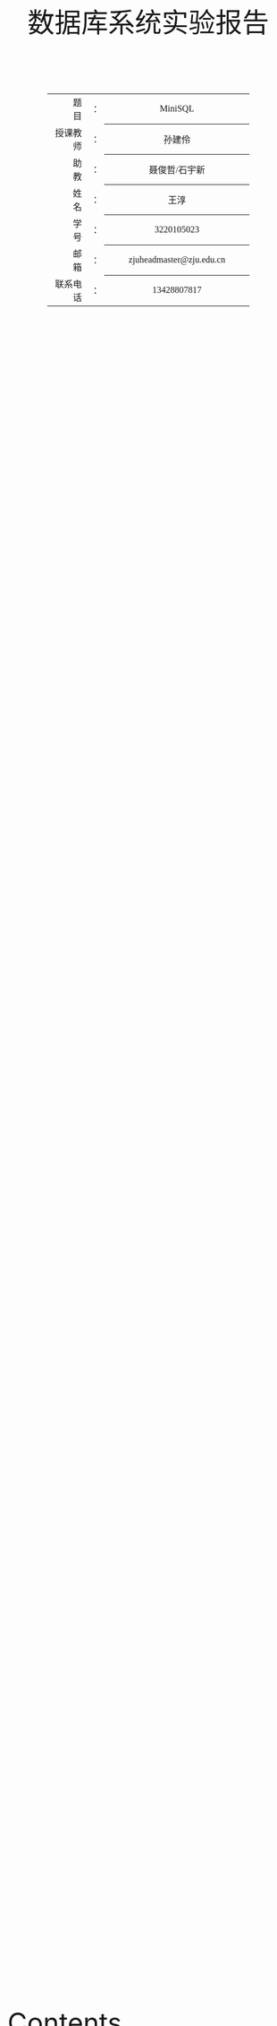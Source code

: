 <div class="cover" style="page-break-after:always;font-family:方正公文仿宋;width:100%;height:100%;border:none;margin: 0 auto;text-align:center;">
    <div style="width:100%;margin: 0 auto;height:0;padding-bottom:10%;">
        </br>
        <img src="https://raw.githubusercontent.com/Keldos-Li/pictures/main/typora-latex-theme/ZJU-name.svg" alt="校名" style="width:60%;"/>
    </div>
    </br></br></br></br></br>
    <div style="width:60%;margin: 0 auto;height:0;padding-bottom:40%;">
        <img src="https://raw.githubusercontent.com/Keldos-Li/pictures/main/typora-latex-theme/ZJU-logo.svg" alt="校徽" style="width:60%;"/>
    </div>
<font size = 59, style="width:40%;font-weight:normal;text-align:center;font-family:华文仿宋"> 数据库系统实验报告 </font>
    </br>
    </br>
</br></br></br></br></br>
    <table style="border:none;text-align:center;width:72%;font-family:仿宋;font-size:14px; margin: 0 auto;">
    <tbody style="font-family:方正公文仿宋;font-size:12pt;">
        <tr style="font-weight:normal;"> 
            <td style="width:20%;text-align:right;">题　　目</td>
            <td style="width:2%">：</td> 
            <td style="width:40%;font-weight:normal;border-bottom: 1px solid;text-align:center;font-family:华文仿宋">MiniSQL</td>     </tr>
        <tr style="font-weight:normal;"> 
            <td style="width:20%;text-align:right;">授课教师</td>
            <td style="width:2%">：</td> 
            <td style="width:40%;font-weight:normal;border-bottom: 1px solid;text-align:center;font-family:华文仿宋">孙建伶</td>     </tr>
         <tr style="font-weight:normal;"> 
            <td style="width:20%;text-align:right;">助　　教</td>
            <td style="width:2%">：</td> 
            <td style="width:40%;font-weight:normal;border-bottom: 1px solid;text-align:center;font-family:华文仿宋">聂俊哲/石宇新</td>     </tr>
        <tr style="font-weight:normal;"> 
            <td style="width:20%;text-align:right;">姓　　名</td>
            <td style="width:2%">：</td> 
            <td style="width:40%;font-weight:normal;border-bottom: 1px solid;text-align:center;font-family:华文仿宋">王淳</td>     </tr>
        <tr style="font-weight:normal;"> 
            <td style="width:20%;text-align:right;">学　　号</td>
            <td style="width:2%">：</td> 
            <td style="width:40%;font-weight:normal;border-bottom: 1px solid;text-align:center;font-family:华文仿宋">3220105023</td>     </tr>
         <tr style="font-weight:normal;"> 
            <td style="width:10%;text-align:right;">邮　　箱</td>
            <td style="width:2%">：</td> 
            <td style="width:100%;font-weight:normal;border-bottom: 1px solid;text-align:center;font-family:华文仿宋">zjuheadmaster@zju.edu.cn</td>     </tr>
         <tr style="font-weight:normal;"> 
            <td style="width:20%;text-align:right;">联系电话</td>
            <td style="width:2%">：</td> 
            <td style="width:40%;font-weight:normal;border-bottom: 1px solid;text-align:center;font-family:华文仿宋">13428807817</td>     </tr>
</tbody>              
</table>
</div>



<font size = 8> Contents </font>



[TOC]



## MiniSQL系统概述

### 前言

如果将数据库比作一座大厦，那么学习SQL语言就像学习如何使用这座大厦的各种设施。我们能够执行一些基本的SQL操作，就如同我们能够在大厦内轻松找到电梯、使用会议室、或进入办公室。然而，我们对数据库系统的理解仍然很表面，就像我们对大厦的建筑结构和基础设施知之甚少。

而编写miniSQL的过程则类似于设计和建造一座大厦。从这个过程中，我们可以深入了解数据库系统（DBMS）的运行原理。从最基本的内存管理、记录处理开始，逐步涉及到索引的创建与搜索，再到执行计划的生成与选择，最后到实际执行。通过编写miniSQL，我们不仅是学习如何实现一个简单的数据库，更是深入理解和巩固数据库理论知识。

这不仅大大提升了我们的实际操作能力，还加深了我们对数据库系统内在机制的理解。就像亲自设计和建造一座大厦能让我们全面理解其每一个结构和功能部件的协同工作原理，编写miniSQL也能使我们更透彻地理解数据库系统的各个层面。这对我们的实践能力提升和理论知识深化都有极大的帮助。



### 功能描述



1. 数据类型：要求支持三种基本数据类型：`integer`，`char(n)`，`float`。
2. 表定义：一个表可以定义多达32个属性，各属性可以指定是否为`unique`，支持单属性的主键定义。
3. 索引定义：对于表的主属性自动建立B+树索引，对于声明为`unique`的属性也需要建立B+树索引。
4. 数据操作: 可以通过`and`或`or`连接的多个条件进行查询，支持等值查询和区间查询。支持每次一条记录的插入操作；支持每次一条或多条记录的删除操作。
5. 良好的性能：我们实现了一个工业级别的B+树，可以毫无压力的处理10w+的数据。

### 运行环境

使用Clion连接Win11下的WSL或者Linux服务器。

### 参考资料

在ZJU-Git上的框架以及15445课程理论

## MiniSQL系统结构设计

<img src="https://blog-pic-thorin.oss-cn-hangzhou.aliyuncs.com/image-20240610205609394.png" alt="image-20240610205609394" style="zoom:50%;" />

如上图所示的系统架构，解释器SQL Parser在解析SQL语句后将生成的语法树交由执行器Executor处理。执行器则根据语法树的内容对相应的数据库实例（DB Storage Engine Instance）进行操作，而每个DB Storage Engine Instance对应了一个数据库实例（即通过CREATE DATABSAE创建的数据库）。在每个数据库实例中，用户可以定义若干表和索引，表和索引的信息通过Catalog Manager、Index Manager和Record Manager进行维护。



### Disk Manager模块

在MiniSQL的设计中，Disk Manager和Buffer Pool Manager模块位于架构的最底层。Disk Manager主要负责数据库文件中数据页的分配和回收，以及数据页中数据的读取和写入。其中，数据页的分配和回收通过位图（Bitmap）这一数据结构实现，**位图中每个比特（Bit）对应一个数据页的分配情况**，用于标记该数据页是否空闲（`0`表示空闲，`1`表示已分配）。当Buffer Pool Manager需要向Disk Manager请求某个数据页时，Disk Manager会通过某种映射关系，找到该数据页在磁盘文件中的物理位置，将其读取到内存中返还给Buffer Pool Manager。而Buffer Pool Manager主要负责将磁盘中的数据页从内存中来回移动到磁盘，这使得我们设计的数据库管理系统能够支持那些占用空间超过设备允许最大内存空间的数据库。

![image-20240610210746303](https://blog-pic-thorin.oss-cn-hangzhou.aliyuncs.com/image-20240610210746303.png)



### Buffer Pool Manager模块

其他模块函数并不直接与Disk产生交互，都需要通过Buffer Pool（内存池）来实现具体Disk数据读取，Buffer Pool Manager根据需求将硬盘中的数据分配到内存中，供调用者使用。**Buffer Pool Manager中的操作对数据库系统中其他模块是不透明的。**例如，在系统的其它模块中，可以使用数据页唯一标识符`page_id`向Buffer Pool Manager请求对应的数据页。但实际上，这些模块并不知道该数据页是否已经在内存中还是需要从磁盘中读取。同样地，Disk Manager中的数据页读写操作对Buffer Pool Manager模块也是透明的，即Buffer Pool Manager使用逻辑页号`logical_page_id`向Disk Manager发起数据页的读写请求，但Buffer Pool Manager并不知道读取的数据页实际上位于磁盘文件中的哪个物理页（对应页号`physical_page_id`）。

数据库系统中，所有内存页面都由`Page`对象表示，每个`Page`对象都包含了一段连续的内存空间`data_`和与该页相关的信息（如是否是脏页，页的引用计数等等）。注意，`Page`对象并不作用于唯一的数据页，它只是一个用于存放从磁盘中读取的数据页的容器。这也就意味着同一个`Page`对象在系统的整个生命周期内，可能会对应很多不同的物理页。`Page`对象的唯一标识符`page_id_`用于跟踪它所包含的物理页，如果`Page`对象不包含物理页，那么`page_id_`必须被设置为`INVALID_PAGE_ID`。每个`Page`对象还维护了一个计数器`pin_count_`，它用于记录固定(Pin)该页面的线程数。Buffer Pool Manager将不允许释放已经被固定的`Page`。每个`Page`对象还将记录它是否脏页，在复用`Page`对象之前必须将脏的内容转储到磁盘中。

其主要实现函数有`FetchPage` 、`NewPage`、`UnpinPage`等；在这里我们需要指出，内存的管理策略，是先从内存池中寻找数据页是否已被读入，若失败再从free_list中寻找可以使用的页，最后再考虑使用替换策略。

另外，需要特别注意的是，我们只关注于dirty数据页的状况，因为只有dirty的数据页才会影响disk的数据存储情况；且在`unpin`函数中，我们需要维护一`pin_count`变量；因为可能存在多个进程调用统一数据页的情况，所以当`pin_count`数值不为0时，我们只是减少了其数值大小，并没有真正的释放数据页。

在本模块中，我们最先使用的替换策略是`lru_replacer`。`Least Recently Used`算法，将最近最少使用的数据页回收。最开始的实现是使用了一个双向链表进行记录。

链表容量为内存能容纳的最大数据页数。将内存中已经不再引用的数据页号放入链表，当内存满时，可以回收一个页来开辟出新空间时，把队列最前端（最早放置）的页号对应的页回收。需要注意，当复用链表中的页时，需要将其从队列中取出，并重新放入链表的最后端（表示最近使用）。

但在具体的实现过程中我们发现，因为lru_placer的遍历策略，会使得Pin函数大量占用插入语句的运行带宽，造成极大的时间消耗；因而在此基础之上实现了Bonus：clock replacer，它的实现相对简单，使用一个循环缓冲区和一个指针来跟踪页面。每次需要替换页面时，只需检查指针指向的页面的使用位，如果使用位为 0 则替换该页面，否则将使用位置为 0 并移动指针到下一个页面。这种实现方式使得 Clock Replacer 的时间复杂度接近 $O(1)$。

### Record Manager模块

在minisql的设计中，Record Manager负责管理数据表中所有的记录（精确到行），它能够支持记录的插入、删除与查找操作，并对外提供相应的接口。

对于record记录而言，我们存有以下几个相关概念（对映于数据库中表的构成）：

1. 列，用于定义和表示数据表中的某一个字段，即包含了这个字段的字段名、字段类型、是否唯一等；
2. 模式，用于表示一个数据表或是一个索引的结构，其中一个模式由一个或多个列组成；
3. 域，对应于一条记录中某一个字段的数据信息，如存储数据的数据类型，是否是空，存储数据的值等等；
4. 行，与元组的概念等价，用于存储记录或索引键，其中一行由一个或多个域组成。

在minisql的数据表存储中，我们为了方便统一处理，都需要提供对映的函数将上面提到的行，域，列，模式四个类型转化为字节流对象，以写入数据页中。另外，为了能够从磁盘中恢复这些对象，我们同样需要能够提供一种反序列化的方法，把字节流对象转换为我们需要的对象类型。

| 序列化（Serialization）         | 是将数据结构或对象转换成一种可存储或可传输格式的过程。在序列化后，数据可以被写入文件、发送到网络或存储在数据库中，以便在需要时可以再次还原成原始的数据结构或对象。序列化的过程通常涉及将数据转换成字节流或类似的格式，使其能够在不同平台和编程语言之间进行传输和交换。 |
| ------------------------------- | ------------------------------------------------------------ |
| **反序列化（Deserialization）** | **是序列化的逆过程，即将序列化后的数据重新还原成原始的数据结构或对象。反序列化是从文件、网络数据或数据库中读取序列化的数据，并将其转换回原始形式，以便在程序中进行使用和操作。** |

另外此模块还涉及了Table Heap这一重要概念。一个table heap里面用双向链表的储存了大量的table page，而table page里又存储了一个又一个row（tuple/entity）。在此我们可以使用一个Rowid定位到一个唯一的Row，通过高32位获取对映的page_id，低32位获取Row在该page中的对映位置（slot_num），从而介导执行器的实际操作。

![image.png](https://blog-pic-thorin.oss-cn-hangzhou.aliyuncs.com/1649165584868-b8768a94-7287-4ffa-8283-126368851db6.png)

在这部分，我们主要实现了InsertTuple、UpdateTuple、ApplyDelete等函数，以及TableIterator迭代器，供于执行器进行简便地调用与实现。

### Index Manager模块

Index Manager 负责数据表索引的实现和管理，包括：索引的创建和删除，索引键的等值查找，索引键的范围查找（返回对应的迭代器），以及插入和删除键值等操作，并对外提供相应的接口。

容易注意到，通过遍历堆表的方式来查找一条记录是十分低效的。为实现数据的快速定位，基于磁盘的B+树动态索引结构是一个好的选择，可以支持随机查找和高效访问有序记录。此模块负责数据表索引的实现和管理，包括：索引的创建和删除，索引键的等值查找，索引键的范围查找（返回对应的迭代器），以及插入和删除键值等操作，并对外提供相应的接口。

B+树中的每个结点（Node）都对应一个数据页，用于存储B+树结点中的数据。因此在本节中，你需要实现以下三种类型的B+树结点数据页：

#### BPlusTreePage

`BPlusTreePage`是`BPlusTreeInternalPage`和`BPlusTreeLeafPage`类的公共父类，它包含了中间结点和叶子结点共同需要的数据：

- `page_type_`: 标记数据页是中间结点还是叶子结点；
- `key_size_`: 当前索引键的长度；
- `lsn_`: 数据页的日志序列号，该模块中不会用到；
- `size_`: 当前结点中存储Key-Value键值对的数量；
- `max_size_`: 当前结点最多能够容纳Key-Value键值对的数量；
- `parent_page_id_`: 父结点对应数据页的`page_id`;
- `page_id_`: 当前结点对应数据页的`page_id`。

你需要在`src/include/page/b_plus_tree_page.h`和`src/page/b_plus_tree_page.cpp`中实现`BPlusTreePage`类。

#### BPlusTreeInternalPage

中间结点`BPlusTreeInternalPage`不存储实际的数据，它只按照顺序存储![img](https://cdn.nlark.com/yuque/__latex/4760e2f007e23d820825ba241c47ce3b.svg)个键和![img](https://cdn.nlark.com/yuque/__latex/d6f147b9f168e0b5fbec1db2ccaa315b.svg)个指针（这些指针记录的是子结点的`page_id`）。由于键和指针的数量不相等，因此我们需要将第一个键设置为INVALID，也就是说，顺序查找时需要从第二个键开始查找。在任何时候，每个中间结点至少是半满的（Half Full）。当删除操作导致某个结点不满足半满的条件，需要通过合并（Merge）相邻两个结点或是从另一个结点中借用（移动）一个元素到该结点中（Redistribute）来使该结点满足半满的条件。当插入操作导致某个结点溢出时，需要将这个结点分裂成为两个结点。

为了便于理解和设计，我们将键和指针以`pair`的形式顺序存储，但由于键和指针的数量不一致，我们不得已牺牲一个键的空间，将其标记为INVALID。也就是说对于B+树的每一个中间结点，我们都付出了一个键的空间代价。实际上有一种更为精细的设计选择：定义一个大小为![img](https://cdn.nlark.com/yuque/__latex/4760e2f007e23d820825ba241c47ce3b.svg)的数组连续存放键，然后定义一个大小为$m+1$的数组连续存放指针，这样设计的好处在于，一是没有空间上的浪费，二是在键值查找时CPU缓存的命中率较高（局部性原理)。

#### PlusTreeLeafPage

叶结点`BPlusTreeLeafPage`存储实际的数据，它按照顺序存储$m$个键和$m$个值，其中键由一个或多个`Field`序列化得到，在`BPlusTreeLeafPage`类中用模板参数`KeyType`表示；值实际上存储的是`RowId`的值，它在`BPlusTreeLeafPage`类中用模板参数`ValueType`表示。叶结点和中间结点一样遵循着键值对数量的约束，同样也需要完成对应的合并、借用和分裂操作。

此外，需要补充一些基本概念，索引键(Key)是索引列的值序列化后得到的字符串,值(Value)根据结点的类型而有所不同，其中叶节点储存row_id信息，而内部节点存储的是page_id。KeyManager负责对GenericKey进行序列化/反序列化比较。

B+树索引目前只支持unique_key，在出现插入的key-value键值对出现重复时，会导致索引更新失败。B+树目前支持创建、插入、删除、查找和释放等操作，其遍历通过迭代器实现，与堆表实现类似，B+树索引迭代器可以在范围查询时将所有的叶结点组织成为一个单向链表，然后沿着特定方向有序遍历叶结点数据页中的每个键值对。

### Catalog Manager模块

在内存中，以TableInfo和IndexInfo的形式存储表和索引，从而维护与之对应的表和索引的元信息和操作对象。对于索引来说，其元信息是在定义时被存储的，而其表信息、模式信息都是在反序列化（具体序列化和反序列化的解释见Record Manager模块介绍）后元信息生成的。因此为了便于维护所有表和索引的定义信息的durability（持久化性）和recoverability（可恢复性:在重启时从数据库文件中恢复），我们在元信息类TableMetadata和IndexMetadata实现序列化和反序列化操作。

为每一个表和索引分配一个单独数据页是一个较为简单的处理方式，因此我们同样需要一个数据页和数据对象CatalogMeta来记录管理元信息存储与数据页的对应关系。本节主要是在既定的序列化和反序列化方法中确定序列化所需的存储大小，包括三个类CatalogMeta、IndexMetadata、TableMetadata，需要它们对应的GetSerializedSize()的返回值。

CatalogManager类具备维护和持久化数据库中所有表和索引的信息，能够在数据库实例（DBStorageEngine）初次创建时初始化元数据，并在后续重新打开数据库实例时，从数据库文件中加载所有的表和索引信息，构建TableInfo和IndexInfo信息置于内存中。

- 数据库中所有表的定义信息，包括表的名称、表中字段（列）数、主键、定义在该表上的索引。
- 表中每个字段的定义信息，包括字段类型、是否唯一等。
- 数据库中所有索引的定义，包括所属表、索引建立在那个字段上等。

这些模式信息在被创建、修改和删除后还应被持久化到数据库文件中。此外，Catalog Manager还需要为上层的执行器Executor提供公共接口以供执行器获取目录信息并生成执行计划。

此外，CatalogManager类部分接口，如CreateTable、GetTable、GetTables、DropTable、GetTableIndexes可以对上层模块（Executor）提供对数据表的操作方式，而CreateIndex、GetIndex、DropIndex则是可以对上层模块提供对指定索引的操作方式。

### Exeuctor模块

在拿到 Planner 生成的具体的查询计划后，就可以生成真正执行查询计划的一系列算子了。生成算子的步骤很简单，遍历查询计划树，将树上的 PlanNode 替换成对应的 Executor。算子的执行模型也大致分为三种：

1. Iterator Model，即经典的火山模型。执行引擎会将整个 SQL 构建成一个 Operator 树，查询树自顶向下的调用接口，数据则自底向上的被拉取处理。每一种操作会抽象为一个 Operator，每个算子都有 Init() 和 Next() 两个方法。Init() 对算子进行初始化工作。Next() 则是向下层算子请求下一条数据。当 Next() 返回 false 时，则代表下层算子已经没有剩余数据，迭代结束。
   1. 该方法的优点是其计算模型简单直接，通过把不同物理算子抽象成一个个迭代器。每一个算子只关心自己内部的逻辑即可，让各个算子之间的耦合性降低，从而比较容易写出一个逻辑正确的执行引擎。
   2. 缺点是火山模型一次调用请求一条数据，占用内存较小，但函数调用开销大，特别是虚函数调用造成 cache miss 等问题。同时，逐行地获取数据会带来过多的 I/O，对缓存也不友好。

2. Materialization Model，算子计算出所有结果后一起返回。这种模型的弊端显而易见，当数据量较大时，内存占用很高。但该模型减少了函数调用的开销。比较适合查询数据量较小的 OLTP workloads。
3. Vectorization Model. 对上面两种模型的中和，输入和输出都以Batch为单位。在Batch的处理模式下，计算过程还可以使用SIMD指令进行加速。目前比较先进的 OLAP 数据库都采用这种模型。

本任务采用的是最经典的 Iterator Model。在本次任务中，我们实现了5个算子，分别是select，Index Select，insert，update，delete。 对于每个算子，都实现了 Init 和 Next 方法。 Init 方法初始化运算符的内部状态，Next 方法提供迭代器接口，并在每次调用时返回一个元组和相应的 RID。对于每个算子，我们假设它在单线程上下文中运行，并不需要考虑多线程的情况。每个算子都可以通过访问 `ExecuteContext`来实现表的修改，例如插入、更新和删除。 为了使表索引与底层表保持一致，插入删除时还需要更新索引。 

### Recovery Manager模块

Recovery Manager负责管理和维护数据恢复的过程，包括：

- 日志结构的定义
- 检查点CheckPoint的定义
- 执行Redo、Undo等操作，处理插入、删除、更新，事务的开始、提交、回滚等日志，将数据库恢复到宕机之前的状态

出于实现复杂度的考虑，同时为了避免各模块耦合太强，前面模块的问题导致后面模块完全无法完成，同组成员的工作之间影响过深，我们将Recovery Manager模块单独拆了出来。

数据恢复是一个很复杂的过程，需要涉及系统的多个模块。以InnoDB为例，在其恢复过程中需要redo log、binlog、undo log等参与，这里把InnoDB的恢复过程主要划分为两个阶段：第一阶段主要依赖于redo log的恢复，而第二阶段需要binlog和undo log的共同参与。

第一阶段，数据库启动后，InnoDB会通过redo log找到最近一次checkpoint的位置，然后根据checkpoint相对应的LSN开始，获取需要重做的日志，接着解析日志并且保存到一个哈希表中，最后通过遍历哈希表中的redo log信息，读取相关页进行恢复。

在该阶段中，所有被记录到redo log但是没有完成数据刷盘的记录都被重新落盘。然而，InnoDB单靠redo log的恢复是不够的，因为数据库在任何时候都可能发生宕机，需要保证重启数据库时都能恢复到一致性的状态。这个一致性的状态是指此时所有事务要么处于提交，要么处于未开始的状态，不应该有事务处于执行了一半的状态。所以我们可以通过undo log在数据库重启时把正在提交的事务完成提交，活跃的事务回滚，保证了事务的原子性。此外，只有redo log还不能解决主从数据不一致等问题。

第二阶段，根据undo中的信息构造所有未提交事务链表，最后通过上面两部分协调判断事务是否需要提交还是回滚。InnoDB使用了多版本并发控制(MVCC)以满足事务的隔离性，简单的说就是不同活跃事务的数据互相是不可见的，否则一个事务将会看到另一个事务正在修改的数据。InnoDB借助undo log记录的历史版本数据，来恢复出对于一个事务可见的数据，满足其读取数据的请求。

在我们的实验中，日志在内存中以`LogRec`的形式表现, 出于实现复杂度的考虑，我们将Recovery Manager模块独立出来，不考虑日志的落盘，用一个unordered_map简易的模拟一个KV Database，并直接在内存中定义一个能够用于插入、删除、更新，事务的开始、提交、回滚的日志结构。`CheckPoint`检查点应包含当前数据库一个完整的状态，`RecoveryManager`则包含`UndoPhase`和`RedoPhase`两个函数，代表Redo和Undo两个阶段。

<img src="https://blog-pic-thorin.oss-cn-hangzhou.aliyuncs.com/image-20240609002723694.png" alt="image-20240609002723694" style="zoom:50%;" />

### Lock Manager模块

通过实现Lock Manager模块，从而实现并发的查询，Lock Manager负责追踪发放给事务的锁，并依据隔离级别适当地授予和释放shared(共享)和exclusive(独占)锁。

Lock Manager的基本思想是它维护当前活动事务持有的锁。事务在访问数据项之前向 LM 发出锁请求，LM 来决定是否将锁授予该事务，或者是否阻塞该事务或中止事务。LM里定义了两个内部类：`LockRequest` and `LockRequestQueue`.

1. `LockRequest`：
   此类代表由事务（`txn_id`）发出的锁请求。它包含以下成员：

- `txn_id_`：发出请求的事务的标识符。
- `lock_mode_`：请求的锁类型（例如，共享或排他）。
- `granted_`：已授予事务的锁类型。

构造函数使用给定的`txn_id`和`lock_mode`初始化这些成员，默认将`granted_`设置为`LockMode::kNone`。

1. `LockRequestQueue`：
   此类管理一个锁请求队列，并提供操作它的方法。它使用一个列表（`req_list_`）存储请求，并使用一个unordered_map（`req_list_iter_map_`）跟踪列表中每个请求的迭代器。它还包括一个条件变量（`cv_`）用于同步目的，以及一些标志来管理并发访问：

- `is_writing_`：指示当前是否持有排他性写锁。
- `is_upgrading_`：指示是否正在进行锁升级。
- `sharing_cnt_`：持有共享锁的事务数量的整数计数。
  该类提供以下方法：
- `EmplaceLockRequest()`：将新的锁请求添加到队列前端，并在map中存储其迭代器。
- `EraseLockRequest()`：根据`txn_id`从队列和map中移除锁请求。如果成功返回`true`，否则返回`false`。
- `GetLockRequestIter()`：根据`txn_id`检索队列中特定锁请求的迭代器。

在实现当中，整个数据库系统会存在一个全局的 LM 结构。每当一条事务需要去访问一条数据记录时，借助该全局的LM去获取数据记录上的锁。条件变量可用于阻塞等待直到它们的锁请求得到满足的事务。本次实验中，实现的LM需要支持三种不同的隔离级别。

在`LockManager`类中以下几个函数：

-  `LockShared(Txn,RID)`：事务txn请求获取id为rid的数据记录上的共享锁。当请求需要等待时，该函数被阻塞（使用cv_.wait），请求通过后返回True 
- `LockExclusive(Txn,RID)`: 事务txn请求获取id为rid的数据记录上的独占锁。当请求需要等待时，该函数被阻塞，请求通过后返回True 
-  `LockUpgrad(Txn,RID)`:事务txn请求更新id为rid的数据记录上的独占锁，当请求需要等待时，该函数被阻塞，请求通过后返回True 
- `Unlock(Txn,RID)`：释放事物txn在rid数据记录上的锁。注意维护事务的状态，例如该操作中事务的状态可能会从 `GROWING` 阶段变为 `SHRINKING` 阶段（提示：查看 `transaction.h` 中的方法）。此外，当需要某种方式来通知那些等待中的事务，我们可以使用`notify_all()`方法
- `LockPrepare(Txn,RID)`：检测txn的state是否符合预期，并在`lock_table_`里创建rid和对应的队列
- `CheckAbort(Txn, LockRequestQueue)`：检查txn的state是否是abort，如果是，做出相应的操作

本次实验实现的锁管理器应该在后台运行死锁检测，以中止阻塞事务。更准确地说，这意味着一个后台线程应该定期即时构建一个等待图，并打破任何循环。需要实现并用于循环检测以及测试的API如下：

- `AddEdge(txn_id_t t1, txn_id_t t2)`：在图中从t1到t2添加一条边。如果该边已存在，则无需进行任何操作。
- `RemoveEdge(txn_id_t t1, txn_id_t t2)`：从图中移除t1到t2的边。如果没有这样的边存在，则无需进行任何操作。
- `HasCycle(txn_id_t& txn_id)`：使用深度优先搜索(DFS)算法寻找循环。如果找到循环，`HasCycle`应该将循环中最早事务的id存储在`txn_id`中并返回true。该函数应该返回它找到的第一个循环。如果图中没有循环，`HasCycle`应该返回false。
- `GetEdgeList()`：返回一个元组列表，代表图中的边。一对(t1,t2)对应于从t1到t2的一条边。
- `RunCycleDetection()`：包含在后台运行循环检测的框架代码。需要在此实现循环检测逻辑。



## 验收与检验流程

1. 创建数据库`db0`、`db1`、`db2`，并列出所有的数据库

   <img src="https://blog-pic-thorin.oss-cn-hangzhou.aliyuncs.com/32f8f1e0955d09201d5164b55de152b.png" alt="32f8f1e0955d09201d5164b55de152b" style="zoom:33%;" />

   <img src="E:\Weixin\WeChat Files\wxid_jb06lsyuy4wp22\FileStorage\Temp\58cd5cf7908bbad821fb64bd290bd47.png" alt="58cd5cf7908bbad821fb64bd290bd47" style="zoom:33%;" />

   - drop掉重新建，建立`db0`和`db1`;

   <img src="E:\Weixin\WeChat Files\wxid_jb06lsyuy4wp22\FileStorage\Temp\62ae29d78b6eb38e2afaf6fc93cfff1.png" alt="62ae29d78b6eb38e2afaf6fc93cfff1" style="zoom:50%;" />

2. 在`db0`数据库上创建数据表`account`，表的定义如下：

   ```sql
   create table account(
     id int, 
     name char(16) unique, 
     balance float, 
     primary key(id)
   );
   ```

   <img src="E:\Weixin\WeChat Files\wxid_jb06lsyuy4wp22\FileStorage\Temp\8c31c95a2a40b75f5f879788561b0d9.png" alt="8c31c95a2a40b75f5f879788561b0d9" style="zoom:50%;" />

3. 考察SQL执行以及数据插入操作

    执行数据库文件`sql.txt`，向表中插入$100000$条记录, 批量执行时，所有sql执行完显示总的执行时间

   <img src="https://blog-pic-thorin.oss-cn-hangzhou.aliyuncs.com/6a6e6d5c46f6133333e2ee062e47a38.png" alt="6a6e6d5c46f6133333e2ee062e47a38" style="zoom:50%;" />

4. 执行全表扫描`select * from account`，验证插入的数据是否正确（要求输出查询到100000条记录)

   <img src="https://blog-pic-thorin.oss-cn-hangzhou.aliyuncs.com/7ee1e95c8ae7a246e2b97abb4306333.png" alt="7ee1e95c8ae7a246e2b97abb4306333" style="zoom:50%;" />

5. 考察点查询操作：

    ```sql
    select * from account where id = 12599995;
    select * from account where name = "name56789";
    select * from account where id <> 12599995;
    select * from account where balance <> 576.140015;
    select * from account where name <> "name56769";
    ```

   <img src="https://blog-pic-thorin.oss-cn-hangzhou.aliyuncs.com/5ccbe37cc0fd331c9566078a564c69b.png" alt="5ccbe37cc0fd331c9566078a564c69b" style="zoom: 50%;" />

   <img src="https://blog-pic-thorin.oss-cn-hangzhou.aliyuncs.com/41ff390e3a18efbe98e21722b276a4b.png" alt="41ff390e3a18efbe98e21722b276a4b" style="zoom:50%;" />

   

6. 考察多条件查询与投影操作：

   ```sql
   select id, name from account where balance >= 185 and balance < 190;
   select name, balance from account where balance > 125 and id <= 12599908;
   select * from account where id < 12515000 and name > "name14500";
   select * from account where id < 12500200 and name < "name00100";
   ```

   | 1    | ![49a97086253c4f3f5216d1e80a68e90](https://blog-pic-thorin.oss-cn-hangzhou.aliyuncs.com/49a97086253c4f3f5216d1e80a68e90.png) |
   | ---- | ------------------------------------------------------------ |
   | 2    | ![1718034932706](https://blog-pic-thorin.oss-cn-hangzhou.aliyuncs.com/1718034932706.png) |
   | 3    | ![8db63ee93c159d1439b7ed26034d80f](https://blog-pic-thorin.oss-cn-hangzhou.aliyuncs.com/8db63ee93c159d1439b7ed26034d80f.png) |
   | 4    | ![1ad631e6b6a56bd13655d8a9841c427](https://blog-pic-thorin.oss-cn-hangzhou.aliyuncs.com/1ad631e6b6a56bd13655d8a9841c427.png) |

7. 考察唯一约束

   ```sql
   create index idx01 on account(name);
   select * from account where name = "name56789";#此处记录执行时间t2，要求t2<t1
   select * from account where name = "name45678";#此处记录执行时间t3
   select * from account where id < 12500200 and name < "name00100"; 
   #此处记录执行时间t6，比较t5和t6
   delete from account where name = "name45678";
   insert into account values(?, "name45678", ?);
   drop index idx01;          #执行(c)的语句，此处记录执行时间t4，要求 t3<t4
   ```

1. 考察更新操作：

1. `update account set id = ?, balance = ? where name = "name56789";`

 并通过`select`操作验证记录被更新

1. 考察删除操作：

1. `delete from account where balance = ?`，并通过`select`操作验证记录被删除
2. `delete from account`，并通过`select`操作验证全表被删除
3. `drop table account`，并通过`show tables`验证该表

## 分组与设计分工

| 姓名     | 学号       | 分工                             |
| -------- | ---------- | -------------------------------- |
| 王淳     | 3220105023 | 1 4模块以及对应bonus以及小组报告 |
| 王晓宇   | 3220104364 | 5 6 7模块以及对应bonus           |
| 徐詹康哲 | 3220105799 | 2 3模块以及对应bonus             |

## 提交附录

- MiniSQL源代码
- 良好的Git记录
- 个人报告以及小组报告